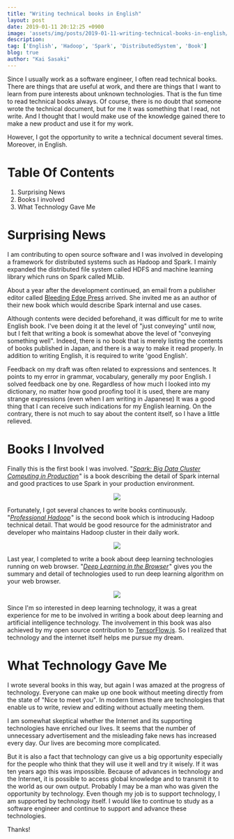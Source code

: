 ```yaml
---
title: "Writing technical books in English"
layout: post
date: 2019-01-11 20:12:25 +0900
image: 'assets/img/posts/2019-01-11-writing-technical-books-in-english/catch.jpg'
description:
tag: ['English', 'Hadoop', 'Spark', 'DistributedSystem', 'Book']
blog: true
author: "Kai Sasaki"
---
```


Since I usually work as a software engineer, I often read technical books. There are things that are useful at work, and there are things that I want to learn from pure interests about unknown technologies. That is the fun time to read technical books always. 
Of course, there is no doubt that someone wrote the technical document, but for me it was something that I read, not write. And I thought that I would make use of the knowledge gained there to make a new product and use it for my work.

However, I got the opportunity to write a technical document several times. Moreover, in English.

# Table Of Contents

1. Surprising News
2. Books I involved
3. What Technology Gave Me

# Surprising News

I am contributing to open source software and I was involved in developing a framework for distributed systems such as Hadoop and Spark. I mainly expanded the distributed file system called HDFS and machine learning library which runs on Spark called MLlib.

About a year after the development continued, an email from a publisher editor called [Bleeding Edge Press](https://bleedingedgepress.com/) arrived. She invited me as an author of their new book which would describe Spark internal and use cases.

Although contents were decided beforehand, it was difficult for me to write English book. I've been doing it at the level of "just conveying" until now, but I felt that writing a book is somewhat above the level of "conveying something well". Indeed, there is no book that is merely listing the contents of books published in Japan, and there is a way to make it read properly. In addition to writing English, it is required to write 'good English'.

Feedback on my draft was often related to expressions and sentences. It points to my error in grammar, vocabulary, generally my poor English. I solved feedback one by one. Regardless of how much I looked into my dictionary, no matter how good proofing tool it is used, there are many strange expressions (even when I am writing in Japanese) It was a good thing that I can receive such indications for my English learning. On the contrary, there is not much to say about the content itself, so I have a little relieved.

# Books I Involved

Finally this is the first book I was involved. "*<a target="_blank" href="https://www.amazon.com/gp/product/B01DNVSLBW/ref=as_li_tl?ie=UTF8&camp=1789&creative=9325&creativeASIN=B01DNVSLBW&linkCode=as2&tag=note024-20&linkId=a68cac01e0752857a00158accc8dda9a">Spark: Big Data Cluster Computing in Production</a><img src="//ir-na.amazon-adsystem.com/e/ir?t=note024-20&l=am2&o=1&a=B01DNVSLBW" width="1" height="1" border="0" alt="" style="border:none !important; margin:0px !important;" />*" is a book describing the detail of Spark internal and good practices to use Spark in your production environment.

<div style='text-align:center;'>
<a target="_blank"  href="https://www.amazon.com/gp/product/B01DNVSLBW/ref=as_li_tl?ie=UTF8&camp=1789&creative=9325&creativeASIN=B01DNVSLBW&linkCode=as2&tag=note024-20&linkId=5f944c599c0ffe5c81c5ccc31a904191"><img border="0" src="//ws-na.amazon-adsystem.com/widgets/q?_encoding=UTF8&MarketPlace=US&ASIN=B01DNVSLBW&ServiceVersion=20070822&ID=AsinImage&WS=1&Format=_SL250_&tag=note024-20" ></a><img src="//ir-na.amazon-adsystem.com/e/ir?t=note024-20&l=am2&o=1&a=B01DNVSLBW" width="1" height="1" border="0" alt="" style="border:none !important; margin:0px !important;" />
</div>

Fortunately, I got several chances to write books continuously. "*<a target="_blank" href="https://www.amazon.com/gp/product/111926717X/ref=as_li_tl?ie=UTF8&camp=1789&creative=9325&creativeASIN=111926717X&linkCode=as2&tag=note024-20&linkId=923c8e82477751bacbea3a685d0ad896">Professional Hadoop</a><img src="//ir-na.amazon-adsystem.com/e/ir?t=note024-20&l=am2&o=1&a=111926717X" width="1" height="1" border="0" alt="" style="border:none !important; margin:0px !important;" />*" is the second book which is introducing Hadoop technical detail. That would be good resource for the administrator and developer who maintains Hadoop cluster in their daily work.

<div style='text-align:center;'>
<a target="_blank"  href="https://www.amazon.com/gp/product/111926717X/ref=as_li_tl?ie=UTF8&camp=1789&creative=9325&creativeASIN=111926717X&linkCode=as2&tag=note024-20&linkId=edd91d054a2dec32cfd53684244195bc"><img border="0" src="//ws-na.amazon-adsystem.com/widgets/q?_encoding=UTF8&MarketPlace=US&ASIN=111926717X&ServiceVersion=20070822&ID=AsinImage&WS=1&Format=_SL250_&tag=note024-20" ></a><img src="//ir-na.amazon-adsystem.com/e/ir?t=note024-20&l=am2&o=1&a=111926717X" width="1" height="1" border="0" alt="" style="border:none !important; margin:0px !important;" />
</div>

Last year, I completed to write a book about deep learning technologies running on web browser. "*<a target="_blank" href="https://www.amazon.com/gp/product/B07GNZPP2P/ref=as_li_tl?ie=UTF8&camp=1789&creative=9325&creativeASIN=B07GNZPP2P&linkCode=as2&tag=note024-20&linkId=a75edad94e874df09c71b149675246da">Deep Learning in the Browser</a><img src="//ir-na.amazon-adsystem.com/e/ir?t=note024-20&l=am2&o=1&a=B07GNZPP2P" width="1" height="1" border="0" alt="" style="border:none !important; margin:0px !important;" />*" gives you the summary and detail of technologies used to run deep learning algorithm on your web browser. 

<div style='text-align:center;'>
<a target="_blank"  href="https://www.amazon.com/gp/product/B07GNZPP2P/ref=as_li_tl?ie=UTF8&camp=1789&creative=9325&creativeASIN=B07GNZPP2P&linkCode=as2&tag=note024-20&linkId=1892e87643a77b63069037383e79f1ae"><img border="0" src="//ws-na.amazon-adsystem.com/widgets/q?_encoding=UTF8&MarketPlace=US&ASIN=B07GNZPP2P&ServiceVersion=20070822&ID=AsinImage&WS=1&Format=_SL250_&tag=note024-20" ></a><img src="//ir-na.amazon-adsystem.com/e/ir?t=note024-20&l=am2&o=1&a=B07GNZPP2P" width="1" height="1" border="0" alt="" style="border:none !important; margin:0px !important;" />
</div>

Since I'm so interested in deep learning technology, it was a great experience for me to be involved in writing a book about deep learning and artificial intelligence technology. The involvement in this book was also achieved by my open source contribution to [TensorFlow.js](https://github.com/tensorflow/tfjs-core/graphs/contributors). So I realized that technology and the internet itself helps me pursue my dream.

# What Technology Gave Me
I wrote several books in this way, but again I was amazed at the progress of technology. Everyone can make up one book without meeting directly from the state of "Nice to meet you". In modern times there are technologies that enable us to write, review and editing without actually meeting them.

I am somewhat skeptical whether the Internet and its supporting technologies have enriched our lives. It seems that the number of unnecessary advertisement and the misleading fake news has increased every day. Our lives are becoming more complicated.

But it is also a fact that technology can give us a big opportunity especially for the people who think that they will use it well and try it wisely. If it was ten years ago this was impossible. Because of advances in technology and the Internet, it is possible to access global knowledge and to transmit it to the world as our own output. Probably I may be a man who was given the opportunity by technology. Even though my job is to support technology, I am supported by technology itself. I would like to continue to study as a software engineer and continue to support and advance these technologies.

Thanks!